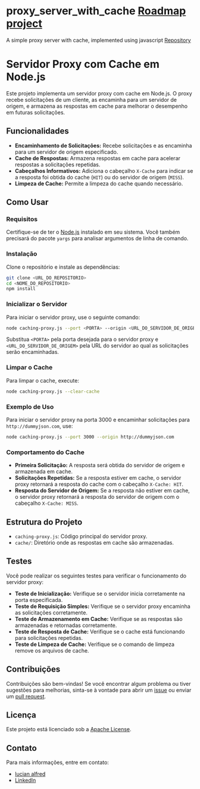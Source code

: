 # proxy_server_with_cache [Roadmap project](https://roadmap.sh/projects/caching-server)
A simple proxy server with cache, implemented using javascript
[Repository](https://github.com/Lucian11-LA/proxy_server_with_cache)
# Servidor Proxy com Cache em Node.js

Este projeto implementa um servidor proxy com cache em Node.js. O proxy recebe solicitações de um cliente, as encaminha para um servidor de origem, e armazena as respostas em cache para melhorar o desempenho em futuras solicitações.

## Funcionalidades

- **Encaminhamento de Solicitações:** Recebe solicitações e as encaminha para um servidor de origem especificado.
- **Cache de Respostas:** Armazena respostas em cache para acelerar respostas a solicitações repetidas.
- **Cabeçalhos Informativos:** Adiciona o cabeçalho `X-Cache` para indicar se a resposta foi obtida do cache (`HIT`) ou do servidor de origem (`MISS`).
- **Limpeza de Cache:** Permite a limpeza do cache quando necessário.

## Como Usar

### Requisitos

Certifique-se de ter o [Node.js](https://nodejs.org/) instalado em seu sistema. Você também precisará do pacote `yargs` para analisar argumentos de linha de comando.

### Instalação

Clone o repositório e instale as dependências:

```bash
git clone <URL_DO_REPOSITORIO>
cd <NOME_DO_REPOSITORIO>
npm install
```

### Inicializar o Servidor

Para iniciar o servidor proxy, use o seguinte comando:

```bash
node caching-proxy.js --port <PORTA> --origin <URL_DO_SERVIDOR_DE_ORIGEM>
```

Substitua `<PORTA>` pela porta desejada para o servidor proxy e `<URL_DO_SERVIDOR_DE_ORIGEM>` pela URL do servidor ao qual as solicitações serão encaminhadas.

### Limpar o Cache

Para limpar o cache, execute:

```bash
node caching-proxy.js --clear-cache
```

### Exemplo de Uso

Para iniciar o servidor proxy na porta 3000 e encaminhar solicitações para `http://dummyjson.com`, use:

```bash
node caching-proxy.js --port 3000 --origin http://dummyjson.com
```

### Comportamento do Cache

- **Primeira Solicitação:** A resposta será obtida do servidor de origem e armazenada em cache.
- **Solicitações Repetidas:** Se a resposta estiver em cache, o servidor proxy retornará a resposta do cache com o cabeçalho `X-Cache: HIT`.
- **Resposta do Servidor de Origem:** Se a resposta não estiver em cache, o servidor proxy retornará a resposta do servidor de origem com o cabeçalho `X-Cache: MISS`.

## Estrutura do Projeto

- `caching-proxy.js`: Código principal do servidor proxy.
- `cache/`: Diretório onde as respostas em cache são armazenadas.

## Testes

Você pode realizar os seguintes testes para verificar o funcionamento do servidor proxy:

- **Teste de Inicialização:** Verifique se o servidor inicia corretamente na porta especificada.
- **Teste de Requisição Simples:** Verifique se o servidor proxy encaminha as solicitações corretamente.
- **Teste de Armazenamento em Cache:** Verifique se as respostas são armazenadas e retornadas corretamente.
- **Teste de Resposta de Cache:** Verifique se o cache está funcionando para solicitações repetidas.
- **Teste de Limpeza de Cache:** Verifique se o comando de limpeza remove os arquivos de cache.

## Contribuições

Contribuições são bem-vindas! Se você encontrar algum problema ou tiver sugestões para melhorias, sinta-se à vontade para abrir um [issue](https://github.com/Lucian11-LA/proxy_server_with_cache/) ou enviar um [pull request](https://github.com/Lucian11-LA/proxy_server_with_cache/).

## Licença

Este projeto está licenciado sob a [Apache License](LICENSE).

## Contato

Para mais informações, entre em contato:

- [lucian alfred](mailto:lucianalfred60@example.com)
- [LinkedIn](https://www.linkedin.com/in/luciano-alfredo-7babbb216/)
